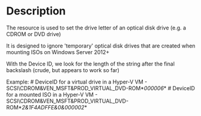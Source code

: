 # Description

The resource is used to set the drive letter of an optical disk drive (e.g. a CDROM or DVD drive)

It is designed to ignore 'temporary' optical disk drives that are created when mounting
ISOs on Windows Server 2012+

With the Device ID, we look for the length of the string after the final
backslash (crude, but appears to work so far)

Example:
    # DeviceID for a virtual drive in a Hyper-V VM - SCSI\CDROM&VEN_MSFT&PROD_VIRTUAL_DVD-ROM\**000006**
    # DeviceID for a mounted ISO   in a Hyper-V VM - SCSI\CDROM&VEN_MSFT&PROD_VIRTUAL_DVD-ROM\**2&1F4ADFFE&0&000002**
